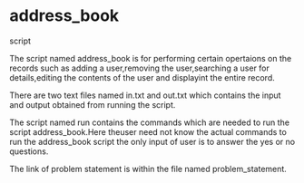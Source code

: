 # address_book
script

The script named address_book is for performing certain opertaions on the records such as adding a user,removing the user,searching a user
for details,editing the contents of the user and displayint the entire record.

There are two text files named in.txt and out.txt which contains the input and output obtained from running the script.

The script named run contains the commands which are needed to run the script address_book.Here theuser need not know the actual commands to
run the address_book script the only input of user is to answer the yes or no questions.

The link of problem statement is within the file named problem_statement.
